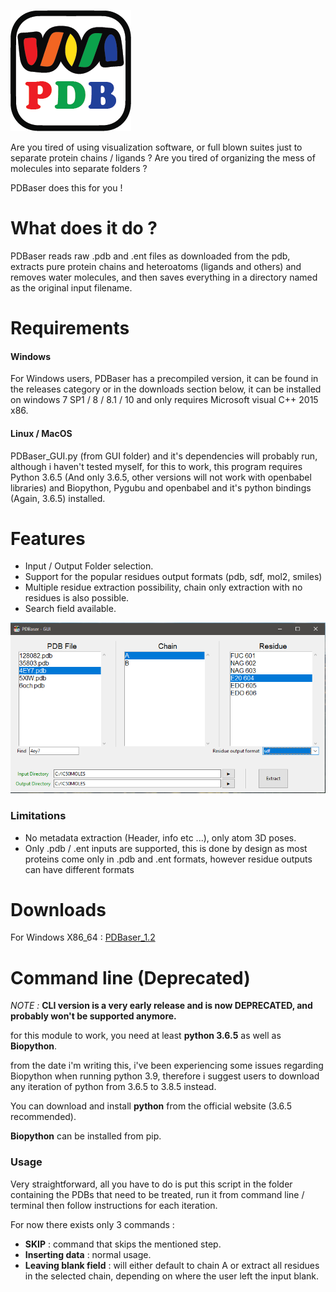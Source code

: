 ![mainicon](GUI/icon.png?raw=true)

Are you tired of using visualization software, or full blown suites just to separate protein chains / ligands ?
Are you tired of organizing the mess of molecules into separate folders ?

PDBaser does this for you !


# What does it do ?

PDBaser reads raw .pdb and .ent files as downloaded from the pdb, extracts pure protein chains and heteroatoms (ligands and others) and removes water molecules, and then saves everything in a directory named as the original input filename.



# Requirements

#### Windows

For Windows users, PDBaser has a precompiled version, it can be found in the releases category or in the downloads section below, it can be installed on windows 7 SP1 / 8 / 8.1 / 10 and only requires Microsoft visual C++ 2015 x86.

#### Linux / MacOS

PDBaser_GUI.py (from GUI folder) and it's dependencies will probably run, although i haven't tested myself, for this to work, this program requires Python 3.6.5 (And only 3.6.5, other versions will not work with openbabel libraries) and Biopython, Pygubu and openbabel and it's python bindings (Again, 3.6.5) installed.

# Features

- Input / Output Folder selection.
- Support for the popular residues output formats (pdb, sdf, mol2, smiles)
- Multiple residue extraction possibility, chain only extraction with no residues is also possible.
- Search field available.

![Screenshot](GUI/pdbaser.PNG?raw=true)

### Limitations

- No metadata extraction (Header, info etc ...), only atom 3D poses.
- Only .pdb / .ent inputs are supported, this is done by design as most proteins come only in .pdb and .ent formats, however residue outputs can have different formats

# Downloads

For Windows X86_64 :  [PDBaser_1.2](https://github.com/mimminou/PDBASER/releases/download/1.2/PDBaser_Win_x86_1.2.msi.zip)




# Command line (Deprecated)

*NOTE :* **CLI version is a very early release and is now DEPRECATED, and probably won't be supported anymore.**

for this module to work, you need at least **python 3.6.5** as well as **Biopython**.

from the date i'm writing this, i've been experiencing some issues regarding Biopython when running python 3.9, therefore i suggest users to download any iteration of python from 3.6.5 to 3.8.5 instead.

You can download and install **python** from the official website (3.6.5 recommended).

**Biopython** can be installed from pip.



### Usage

Very straightforward, all you have to do is put this script in the folder containing the PDBs that need to be treated, run it from command line / terminal then follow instructions for each iteration.

For now there exists only 3 commands :

- **SKIP** : command that skips the mentioned step.
- **Inserting data** : normal usage.
- **Leaving blank field** : will either default to chain A or extract all residues in the selected chain, depending on where the user left the input blank.


